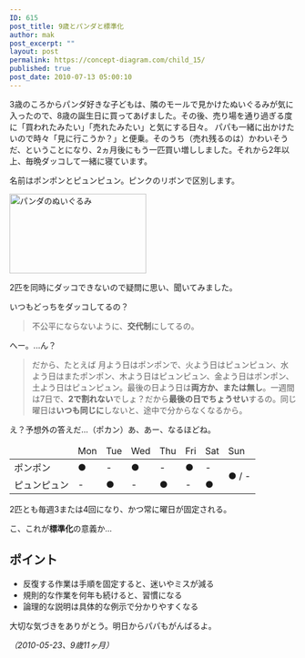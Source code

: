 ```yaml
---
ID: 615
post_title: 9歳とパンダと標準化
author: mak
post_excerpt: ""
layout: post
permalink: https://concept-diagram.com/child_15/
published: true
post_date: 2010-07-13 05:00:10
---
```

3歳のころからパンダ好きな子どもは、隣のモールで見かけたぬいぐるみが気に入ったので、8歳の誕生日に買ってあげました。その後、売り場を通り過ぎる度に「買われたみたい」「売れたみたい」と気にする日々。
パパも一緒に出かけたいので時々「見に行こうか？」と便乗。そのうち（売れ残るのは）かわいそうだ、ということになり、2ヵ月後にもう一匹買い増ししました。それから2年以上、毎晩ダッコして一緒に寝ています。

名前はポンポンとピュンピュン。ピンクのリボンで区別します。

<img src="http://www.penchan.com/mak/img/ia-kid/200805-panda.png" alt="パンダのぬいぐるみ" width="240" height="140" />

2匹を同時にダッコできないので疑問に思い、聞いてみました。

いつもどっちをダッコしてるの？
<blockquote>不公平にならないように、<b>交代制</b>にしてるの。</blockquote>
へー。...ん？
<blockquote>だから、たとえば
月よう日はポンポンで、火よう日はピュンピュン、水よう日はまたポンポン、木よう日はピュンピュン、金よう日はポンポン、土よう日はピュンピュン。最後の日よう日は<b>両方か、または無し</b>。一週間は7日で、<b>2で割れない</b>でしょ？だから<b>最後の日でちょうせい</b>するの。同じ曜日は<b>いつも同じに</b>しないと、途中で分からなくなるから。</blockquote>
え？予想外の答えだ...（ポカン）あ、あー、なるほどね。
<table border="0" cellspacing="1" cellpadding="1">
<thead>
<tr>
<td></td>
<td>Mon</td>
<td>Tue</td>
<td>Wed</td>
<td>Thu</td>
<td>Fri</td>
<td>Sat</td>
<td>Sun</td>
</tr>
</thead>
<tbody>
<tr>
<td>ポンポン</td>
<td>●</td>
<td>-</td>
<td>●</td>
<td>-</td>
<td>●</td>
<td>-</td>
<td rowspan="2">● / -</td>
</tr>
<tr>
<td>ピュンピュン</td>
<td>-</td>
<td>●</td>
<td>-</td>
<td>●</td>
<td>-</td>
<td>●</td>
</tr>
</tbody>
</table>
2匹とも毎週3または4回になり、かつ常に曜日が固定される。

こ、これが<b>標準化</b>の意義か...

## ポイント

- 反復する作業は手順を固定すると、迷いやミスが減る
- 規則的な作業を何年も続けると、習慣になる
- 論理的な説明は具体的な例示で分かりやすくなる

大切な気づきをありがとう。明日からパパもがんばるよ。

<i>（2010-05-23、9歳11ヶ月） </i>